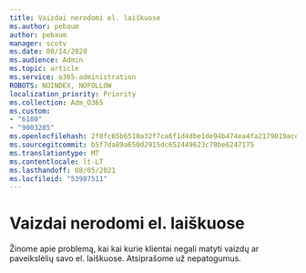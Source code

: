 ```yaml
---
title: Vaizdai nerodomi el. laiškuose
ms.author: pebaum
author: pebaum
manager: scotv
ms.date: 08/14/2020
ms.audience: Admin
ms.topic: article
ms.service: o365-administration
ROBOTS: NOINDEX, NOFOLLOW
localization_priority: Priority
ms.collection: Adm_O365
ms.custom:
- "6180"
- "9003285"
ms.openlocfilehash: 2f0fc65b6510a32f7ca6f1d4dbe1de94b474ea4fa2179019ace8ec9f4e080b42
ms.sourcegitcommit: b5f7da89a650d2915dc652449623c78be6247175
ms.translationtype: MT
ms.contentlocale: lt-LT
ms.lasthandoff: 08/05/2021
ms.locfileid: "53987511"
---
```

# <a name="images-not-showing-in-emails"></a>Vaizdai nerodomi el. laiškuose

Žinome apie problemą, kai kai kurie klientai negali matyti vaizdų ar paveikslėlių savo el. laiškuose. Atsiprašome už nepatogumus.